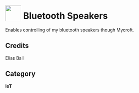 # <img src="https://raw.githack.com/FortAwesome/Font-Awesome/master/svgs/solid/robot.svg" card_color="#22A7F0" width="50" height="50" style="vertical-align:bottom"/> Bluetooth Speakers
Enables controlling of my bluetooth speakers though Mycroft.

## Credits
Elias Ball

## Category
**IoT**
